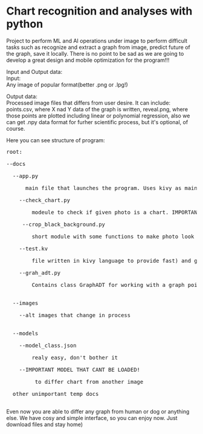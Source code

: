 # Chart recognition and analyses with python
Project to perform ML and AI operations under image to perform difficult tasks such as recognize and extract a graph from image, predict future of the graph, save it locally.
There is no point to be sad as we are going to develop a great design and mobile optimization for the program!!!

Input and Output data:<br>
Input:<br>
Any image of popular format(better .png or .lpg!)<br>

Output data:<br>
Processed image files that differs from user desire. It can include: points.csv, where X nad Y data of the graph is written, reveal.png, where those points are plotted including linear or polynomial regression, also we can get .npy data format for furher scientific process, but it's optional, of course. <br>

Here you can see structure of program:<br>
<pre>
root:<br>
--docs<br>
  --app.py<br>
      main file that launches the program. Uses kivy as main library<br>
    --check_chart.py<br>
        modeule to check if given photo is a chart. IMPORTANT! Needs a model that cant't be loaded in GitHub, so it's a good for you to create your own. <br>
     --crop_black_background.py<br>
        short module with some functions to make photo look more Graph-ish<br>
    --test.kv<br>
        file written in kivy language to provide fast) and good interface<br>
    --grah_adt.py<br>
        Contains class GraphADT for working with a graph points<br>
  
  --images<br>
    --alt images that change in process<br>
  
  --models<br>
    --model_class.json<br>
        realy easy, don't bother it<br>
    --IMPORTANT MODEL THAT CANT BE LOADED!<br>
         to differ chart from another image <br>
  other unimportant temp docs<br>
</pre>
Even now you are able to differ any graph from human or dog or anything else. We have cosy and simple interface, so you can enjoy now. Just download files and stay home)
